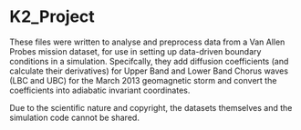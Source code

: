 # K2_Project

These files were written to analyse and preprocess data from a Van Allen Probes mission dataset, for use in setting up data-driven boundary conditions in a simulation. Specifcally, they add diffusion coefficients (and calculate their derivatives) for Upper Band and Lower Band Chorus waves (LBC and UBC) for the March 2013 geomagnetic storm and convert the coefficients into adiabatic invariant coordinates.

Due to the scientific nature and copyright, the datasets themselves and the simulation code cannot be shared.
